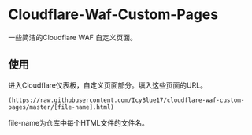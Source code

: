 # Cloudflare-Waf-Custom-Pages  


一些简洁的Cloudflare WAF 自定义页面。  


## 使用  
进入Cloudflare仪表板，自定义页面部分。填入这些页面的URL。  

``` text
(https://raw.githubusercontent.com/IcyBlue17/cloudflare-waf-custom-pages/master/[file-name].html)
```
file-name为仓库中每个HTML文件的文件名。
